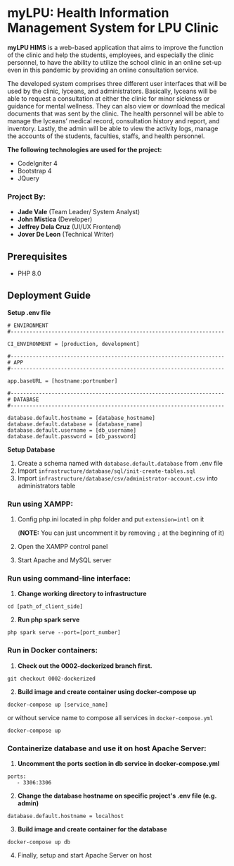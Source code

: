 # myLPU: Health Information Management System for LPU Clinic

**myLPU HIMS** is a web-based application that aims to improve the function of the clinic and help the students, employees, and especially the clinic personnel, to have the ability to utilize the school clinic in an online set-up even in this pandemic by providing an online consultation service.

The developed system comprises three different user interfaces that will be used by the clinic, lyceans, and administrators. Basically, lyceans will be able to request a consultation at either the clinic for minor sickness or guidance for mental wellness. They can also view or download the medical documents that was sent by the clinic. The health personnel will be able to manage the lyceans’ medical record, consultation history and report, and inventory. Lastly, the admin will be able to view the activity logs, manage the accounts of the students, faculties, staffs, and health personnel.

**The following technologies are used for the project:**

- CodeIgniter 4
- Bootstrap 4
- JQuery

### Project By:

- **Jade Vale** (Team Leader/ System Analyst)
- **John Mistica** (Developer)
- **Jeffrey Dela Cruz** (UI/UX Frontend)
- **Jover De Leon** (Technical Writer)

## Prerequisites

- PHP 8.0

## Deployment Guide

**Setup .env file**

```
# ENVIRONMENT
#--------------------------------------------------------------------

CI_ENVIRONMENT = [production, development]

#--------------------------------------------------------------------
# APP
#--------------------------------------------------------------------

app.baseURL = [hostname:portnumber]

#--------------------------------------------------------------------
# DATABASE
#--------------------------------------------------------------------

database.default.hostname = [database_hostname]
database.default.database = [database_name]
database.default.username = [db_username]
database.default.password = [db_password]
```

**Setup Database**

1. Create a schema named with `database.default.database` from .env file
2. Import `infrastructure/database/sql/init-create-tables.sql`
3. Import `infrastructure/database/csv/administrator-account.csv` into administrators table

### Run using XAMPP:

1. Config php.ini located in php folder and put `extension=intl` on it

   (**NOTE:** You can just uncomment it by removing `;` at the beginning of it)

2. Open the XAMPP control panel
3. Start Apache and MySQL server

### Run using command-line interface:

1. **Change working directory to infrastructure**

```
cd [path_of_client_side]
```

2. **Run php spark serve**

```
php spark serve --port=[port_number]
```

### Run in Docker containers:

1. **Check out the 0002-dockerized branch first.**

```
git checkout 0002-dockerized
```

2. **Build image and create container using docker-compose up**

```
docker-compose up [service_name]
```

or without service name to compose all services in `docker-compose.yml`

```
docker-compose up
```

### Containerize database and use it on host Apache Server:

1. **Uncomment the ports section in db service in docker-compose.yml**

```
ports:
   - 3306:3306
```

2. **Change the database hostname on specific project's .env file (e.g. admin)**

```
database.default.hostname = localhost
```

3. **Build image and create container for the database**

```
docker-compose up db
```

4. Finally, setup and start Apache Server on host 